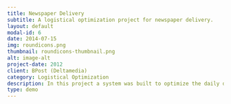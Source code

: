 ```yaml
---
title: Newspaper Delivery
subtitle: A logistical optimization project for newspaper delivery.
layout: default
modal-id: 6
date: 2014-07-15
img: roundicons.png
thumbnail: roundicons-thumbnail.png
alt: image-alt
project-date: 2012
client: BPost (Deltamedia)
category: Logistical Optimization
description: In this project a system was built to optimize the daily delivery of about 150.000 newspapers divided into 1800 different routes. Instructions and routes are generated for drivers.
type: demo
---
```

